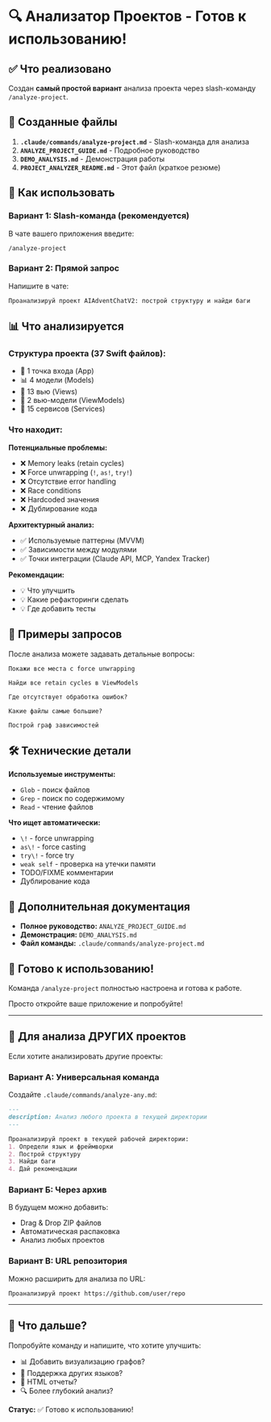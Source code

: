 # 🔍 Анализатор Проектов - Готов к использованию!

## ✅ Что реализовано

Создан **самый простой вариант** анализа проекта через slash-команду `/analyze-project`.

## 📁 Созданные файлы

1. **`.claude/commands/analyze-project.md`** - Slash-команда для анализа
2. **`ANALYZE_PROJECT_GUIDE.md`** - Подробное руководство
3. **`DEMO_ANALYSIS.md`** - Демонстрация работы
4. **`PROJECT_ANALYZER_README.md`** - Этот файл (краткое резюме)

## 🚀 Как использовать

### Вариант 1: Slash-команда (рекомендуется)

В чате вашего приложения введите:
```
/analyze-project
```

### Вариант 2: Прямой запрос

Напишите в чате:
```
Проанализируй проект AIAdventChatV2: построй структуру и найди баги
```

## 📊 Что анализируется

### Структура проекта (37 Swift файлов):
- 📱 1 точка входа (App)
- 📊 4 модели (Models)
- 🎨 13 вью (Views)
- 🎯 2 вью-модели (ViewModels)
- 🔧 15 сервисов (Services)

### Что находит:

**Потенциальные проблемы:**
- ❌ Memory leaks (retain cycles)
- ❌ Force unwrapping (`!`, `as!`, `try!`)
- ❌ Отсутствие error handling
- ❌ Race conditions
- ❌ Hardcoded значения
- ❌ Дублирование кода

**Архитектурный анализ:**
- ✅ Используемые паттерны (MVVM)
- ✅ Зависимости между модулями
- ✅ Точки интеграции (Claude API, MCP, Yandex Tracker)

**Рекомендации:**
- 💡 Что улучшить
- 💡 Какие рефакторинги сделать
- 💡 Где добавить тесты

## 🎯 Примеры запросов

После анализа можете задавать детальные вопросы:

```
Покажи все места с force unwrapping
```

```
Найди все retain cycles в ViewModels
```

```
Где отсутствует обработка ошибок?
```

```
Какие файлы самые большие?
```

```
Построй граф зависимостей
```

## 🛠 Технические детали

**Используемые инструменты:**
- `Glob` - поиск файлов
- `Grep` - поиск по содержимому
- `Read` - чтение файлов

**Что ищет автоматически:**
- `\!` - force unwrapping
- `as\!` - force casting
- `try\!` - force try
- `weak self` - проверка на утечки памяти
- TODO/FIXME комментарии
- Дублирование кода

## 📖 Дополнительная документация

- **Полное руководство:** `ANALYZE_PROJECT_GUIDE.md`
- **Демонстрация:** `DEMO_ANALYSIS.md`
- **Файл команды:** `.claude/commands/analyze-project.md`

## 🎉 Готово к использованию!

Команда `/analyze-project` полностью настроена и готова к работе.

Просто откройте ваше приложение и попробуйте!

---

## 📝 Для анализа ДРУГИХ проектов

Если хотите анализировать другие проекты:

### Вариант А: Универсальная команда

Создайте `.claude/commands/analyze-any.md`:

```markdown
---
description: Анализ любого проекта в текущей директории
---

Проанализируй проект в текущей рабочей директории:
1. Определи язык и фреймворки
2. Построй структуру
3. Найди баги
4. Дай рекомендации
```

### Вариант Б: Через архив

В будущем можно добавить:
- Drag & Drop ZIP файлов
- Автоматическая распаковка
- Анализ любых проектов

### Вариант В: URL репозитория

Можно расширить для анализа по URL:
```
Проанализируй проект https://github.com/user/repo
```

---

## 🔄 Что дальше?

Попробуйте команду и напишите, что хотите улучшить:
- 📊 Добавить визуализацию графов?
- 📁 Поддержка других языков?
- 🎨 HTML отчеты?
- 🔍 Более глубокий анализ?

**Статус:** ✅ Готово к использованию!
